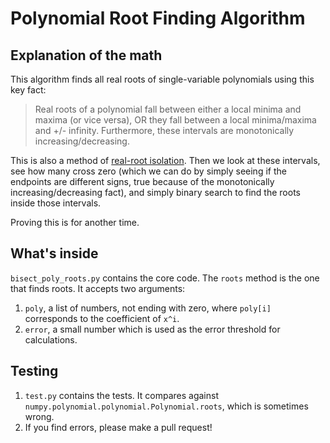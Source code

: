 # Polynomial Root Finding Algorithm

## Explanation of the math

This algorithm finds all real roots of single-variable polynomials using this key fact:

>  Real roots of a polynomial fall between either a local minima and maxima (or vice versa), OR they fall between a local minima/maxima and +/- infinity. Furthermore, these intervals are monotonically increasing/decreasing.

This is also a method of [real-root isolation](https://en.wikipedia.org/wiki/Real-root_isolation). Then we look at these intervals, see how many cross zero (which we can do by simply seeing if the endpoints are different signs, true because of the monotonically increasing/decreasing fact), and simply binary search to find the roots inside those intervals.

Proving this is for another time.

## What's inside

`bisect_poly_roots.py` contains the core code. The `roots` method is the one that finds roots. It accepts two arguments:

1. `poly`, a list of numbers, not ending with zero, where `poly[i]` corresponds to the coefficient of `x^i`.
2. `error`, a small number which is used as the error threshold for calculations.



## Testing

1. `test.py` contains the tests. It compares against `numpy.polynomial.polynomial.Polynomial.roots`, which is sometimes wrong.
2. If you find errors, please make a pull request!
